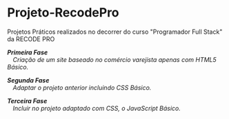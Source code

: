 # Projeto-RecodePro
Projetos Práticos realizados no decorrer do curso "Programador Full Stack" da RECODE PRO

<i><strong>Primeira Fase</strong><br/>
&numsp; Criação de um site baseado no comércio varejista apenas com HTML5 Básico.
  
<strong>Segunda Fase</strong><br/>
&numsp; Adaptar o projeto anterior incluindo CSS Básico.
  
<strong>Terceira Fase</strong><br/>
&numsp; Incluir no projeto adaptado com CSS, o JavaScript Básico.
